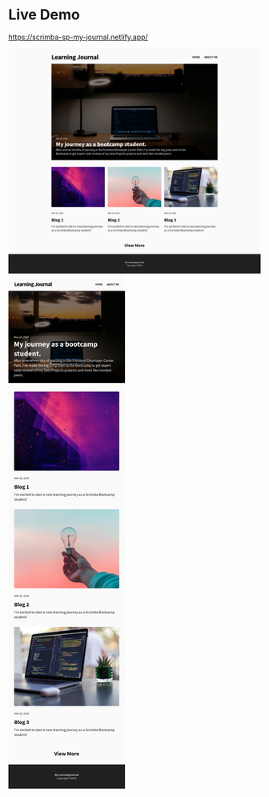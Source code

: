 # Live Demo

https://scrimba-sp-my-journal.netlify.app/

![alt text](https://github.com/emmanesgana/scrimba-solo-project-responsive-journal-site/blob/main/preview/preview.png)
![alt text](https://github.com/emmanesgana/scrimba-solo-project-responsive-journal-site/blob/main/preview/preview-mobile.png)
